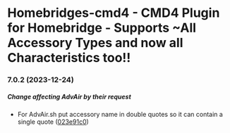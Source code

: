 # Homebridges-cmd4 - CMD4 Plugin for Homebridge - Supports ~All Accessory Types and now all Characteristics too!!
### 7.0.2 (2023-12-24)

##### Change affecting AdvAir by their request

*  For AdvAir.sh put accessory name in double quotes so it can contain a single quote ([023e91c0](https://github.com/ztalbot2000/homebridge-cmd4/commit/023e91c0bf1794a64bf0e18dec7d31b178ecb6d1))



